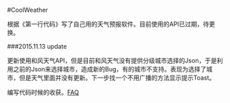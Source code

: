 #CoolWeather

根据《第一行代码》写了自己用的天气预报软件。目前使用的API已过期，待更换。

###2015.11.13 update

更新使用和风天气API，但是目前和风天气没有提供分级城市选择的Json，于是利用之前的Json来选择城市，造成新的Bug，有的城市不支持。表现为选择了城市，但是天气里面并没有更新。下一步找一个不用广播的方法显示提示Toast。

编写代码时候的收获。[FAQ](https://github.com/alwaystest/CoolWeather/blob/master/FAQ.markdown)


